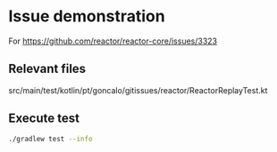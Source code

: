 # Issue demonstration

For https://github.com/reactor/reactor-core/issues/3323

## Relevant files

src/main/test/kotlin/pt/goncalo/gitissues/reactor/ReactorReplayTest.kt

## Execute test

```bash
./gradlew test --info
```
